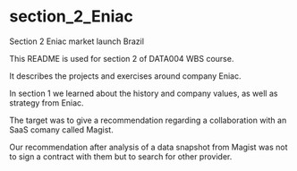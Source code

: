 # section_2_Eniac
Section 2 Eniac market launch Brazil

This README is used for section 2 of DATA004 WBS course.

It describes the projects and exercises around company Eniac.

In section 1 we learned about the history and company values, as well as strategy from Eniac.

The target was to give a recommendation regarding a collaboration with an SaaS comany called Magist.

Our recommendation after analysis of a data snapshot from Magist was not to sign a contract with them but to search for other provider.


